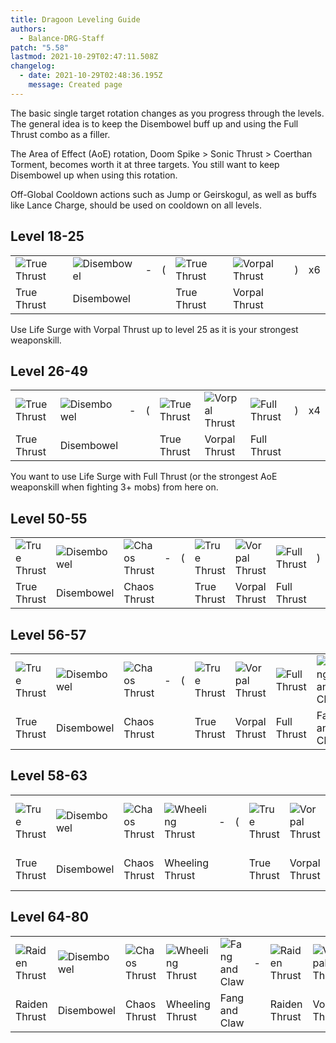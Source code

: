 ```yaml
---
title: Dragoon Leveling Guide
authors:
  - Balance-DRG-Staff
patch: "5.58"
lastmod: 2021-10-29T02:47:11.508Z
changelog:
  - date: 2021-10-29T02:48:36.195Z
    message: Created page
---
```

The basic single target rotation changes as you progress through the levels.\
The general idea is to keep the Disembowel buff up and using the Full Thrust combo as a filler.

The Area of Effect (AoE) rotation, Doom Spike > Sonic Thrust > Coerthan Torment, becomes worth it at three targets. You still want to keep Disembowel up when using this rotation.

Off-Global Cooldown actions such as Jump or Geirskogul, as well as buffs like Lance Charge, should be used on cooldown on all levels. 

## Level 18-25

|                                                            |                                                           |     |     |                                                            |                                                              |     |     |
| ---------------------------------------------------------- | --------------------------------------------------------- | --- | --- | ---------------------------------------------------------- | ------------------------------------------------------------ | --- | --- |
| ![True Thrust](https://xivapi.com/i/000000/000310_hr1.png) | ![Disembowel](https://xivapi.com/i/000000/000317_hr1.png) | \-  | (   | ![True Thrust](https://xivapi.com/i/000000/000310_hr1.png) | ![Vorpal Thrust](https://xivapi.com/i/000000/000312_hr1.png) | )   | x6  |
| True Thrust                                                | Disembowel                                                |     |     | True Thrust                                                | Vorpal Thrust                                                |     |     |

Use Life Surge with Vorpal Thrust up to level 25 as it is your strongest weaponskill.

## Level 26-49

|                                                            |                                                           |     |     |                                                            |                                                              |                                                            |     |     |
| ---------------------------------------------------------- | --------------------------------------------------------- | --- | --- | ---------------------------------------------------------- | ------------------------------------------------------------ | ---------------------------------------------------------- | --- | --- |
| ![True Thrust](https://xivapi.com/i/000000/000310_hr1.png) | ![Disembowel](https://xivapi.com/i/000000/000317_hr1.png) | \-  | (   | ![True Thrust](https://xivapi.com/i/000000/000310_hr1.png) | ![Vorpal Thrust](https://xivapi.com/i/000000/000312_hr1.png) | ![Full Thrust](https://xivapi.com/i/000000/000314_hr1.png) | )   | x4  |
| True Thrust                                                | Disembowel                                                |     |     | True Thrust                                                | Vorpal Thrust                                                | Full Thrust                                                |     |     |

You want to use Life Surge with Full Thrust (or the strongest AoE weaponskill when fighting 3+ mobs) from here on.

## Level 50-55

|                                                            |                                                           |                                                             |     |     |                                                            |                                                              |                                                            |     |     |
| ---------------------------------------------------------- | --------------------------------------------------------- | ----------------------------------------------------------- | --- | --- | ---------------------------------------------------------- | ------------------------------------------------------------ | ---------------------------------------------------------- | --- | --- |
| ![True Thrust](https://xivapi.com/i/000000/000310_hr1.png) | ![Disembowel](https://xivapi.com/i/000000/000317_hr1.png) | ![Chaos Thrust](https://xivapi.com/i/000000/000308_hr1.png) | \-  | (   | ![True Thrust](https://xivapi.com/i/000000/000310_hr1.png) | ![Vorpal Thrust](https://xivapi.com/i/000000/000312_hr1.png) | ![Full Thrust](https://xivapi.com/i/000000/000314_hr1.png) | )   | x3  |
| True Thrust                                                | Disembowel                                                | Chaos Thrust                                                |     |     | True Thrust                                                | Vorpal Thrust                                                | Full Thrust                                                |     |     |

## Level 56-57

|                                                            |                                                           |                                                             |     |     |                                                            |                                                              |                                                            |                                                              |     |     |
| ---------------------------------------------------------- | --------------------------------------------------------- | ----------------------------------------------------------- | --- | --- | ---------------------------------------------------------- | ------------------------------------------------------------ | ---------------------------------------------------------- | ------------------------------------------------------------ | --- | --- |
| ![True Thrust](https://xivapi.com/i/000000/000310_hr1.png) | ![Disembowel](https://xivapi.com/i/000000/000317_hr1.png) | ![Chaos Thrust](https://xivapi.com/i/000000/000308_hr1.png) | \-  | (   | ![True Thrust](https://xivapi.com/i/000000/000310_hr1.png) | ![Vorpal Thrust](https://xivapi.com/i/000000/000312_hr1.png) | ![Full Thrust](https://xivapi.com/i/000000/000314_hr1.png) | ![Fang and Claw](https://xivapi.com/i/002000/002582_hr1.png) | )   | x2  |
| True Thrust                                                | Disembowel                                                | Chaos Thrust                                                |     |     | True Thrust                                                | Vorpal Thrust                                                | Full Thrust                                                | Fang and Claw                                                |     |     |

## Level 58-63

|                                                            |                                                           |                                                             |                                                                |     |     |                                                            |                                                              |                                                            |                                                              |     |     |
| ---------------------------------------------------------- | --------------------------------------------------------- | ----------------------------------------------------------- | -------------------------------------------------------------- | --- | --- | ---------------------------------------------------------- | ------------------------------------------------------------ | ---------------------------------------------------------- | ------------------------------------------------------------ | --- | --- |
| ![True Thrust](https://xivapi.com/i/000000/000310_hr1.png) | ![Disembowel](https://xivapi.com/i/000000/000317_hr1.png) | ![Chaos Thrust](https://xivapi.com/i/000000/000308_hr1.png) | ![Wheeling Thrust](https://xivapi.com/i/002000/002584_hr1.png) | \-  | (   | ![True Thrust](https://xivapi.com/i/000000/000310_hr1.png) | ![Vorpal Thrust](https://xivapi.com/i/000000/000312_hr1.png) | ![Full Thrust](https://xivapi.com/i/000000/000314_hr1.png) | ![Fang and Claw](https://xivapi.com/i/002000/002582_hr1.png) | )   | x2  |
| True Thrust                                                | Disembowel                                                | Chaos Thrust                                                | Wheeling Thrust                                                |     |     | True Thrust                                                | Vorpal Thrust                                                | Full Thrust                                                | Fang and Claw                                                |     |     |

## Level 64-80

|                                                              |                                                           |                                                             |                                                                |                                                              |     |                                                              |                                                              |                                                            |                                                              |                                                                |
| ------------------------------------------------------------ | --------------------------------------------------------- | ----------------------------------------------------------- | -------------------------------------------------------------- | ------------------------------------------------------------ | --- | ------------------------------------------------------------ | ------------------------------------------------------------ | ---------------------------------------------------------- | ------------------------------------------------------------ | -------------------------------------------------------------- |
| ![Raiden Thrust](https://xivapi.com/i/002000/002592_hr1.png) | ![Disembowel](https://xivapi.com/i/000000/000317_hr1.png) | ![Chaos Thrust](https://xivapi.com/i/000000/000308_hr1.png) | ![Wheeling Thrust](https://xivapi.com/i/002000/002584_hr1.png) | ![Fang and Claw](https://xivapi.com/i/002000/002582_hr1.png) | \-  | ![Raiden Thrust](https://xivapi.com/i/002000/002592_hr1.png) | ![Vorpal Thrust](https://xivapi.com/i/000000/000312_hr1.png) | ![Full Thrust](https://xivapi.com/i/000000/000314_hr1.png) | ![Fang and Claw](https://xivapi.com/i/002000/002582_hr1.png) | ![Wheeling Thrust](https://xivapi.com/i/002000/002584_hr1.png) |
| Raiden Thrust                                                | Disembowel                                                | Chaos Thrust                                                | Wheeling Thrust                                                | Fang and Claw                                                |     | Raiden Thrust                                                | Vorpal Thrust                                                | Full Thrust                                                | Fang and Claw                                                | Wheeling Thrust                                                |